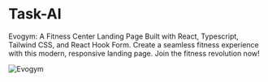 # Task-AI
Evogym: A Fitness Center Landing Page Built with React, Typescript, Tailwind CSS, and React Hook Form. Create a seamless fitness experience with this modern, responsive landing page. Join the fitness revolution now!

![Evogym](https://i.imgur.com/hHQvep8.png)
